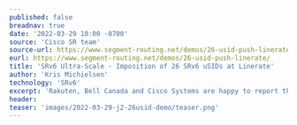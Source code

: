 ```yaml
---
published: false
breadnav: true
date: '2022-03-29 10:00 -0700'
source: 'Cisco SR team'
source-url: https://www.segment-routing.net/demos/26-usid-push-linerate/
eurl: https://www.segment-routing.net/demos/26-usid-push-linerate/
title: 'SRv6 Ultra-Scale - Imposition of 26 SRv6 uSIDs at Linerate'
author: 'Kris Michielsen'
technology: 'SRv6'
excerpt: 'Rakuten, Bell Canada and Cisco Systems are happy to report the successful validation of line rate insertion of 26 SRv6 uSIDs on the NCS 5700 Series platforms running Cisco IOS XR. Watch the video or read the demo report here.'
header:
teaser: 'images/2022-03-29-j2-26usid-demo/teaser.png'
---
```


